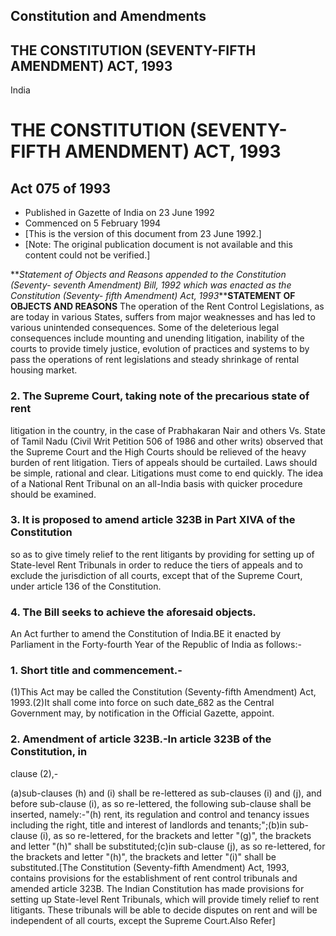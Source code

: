 ## Constitution and Amendments

## THE CONSTITUTION (SEVENTY-FIFTH AMENDMENT) ACT, 1993

India

# THE CONSTITUTION (SEVENTY-FIFTH AMENDMENT) ACT, 1993

## Act 075 of 1993

  * Published in Gazette of India on 23 June 1992 
  * Commenced on 5 February 1994 
  * [This is the version of this document from 23 June 1992.] 
  * [Note: The original publication document is not available and this content could not be verified.] 

**_Statement of Objects and Reasons appended to the Constitution (Seventy-
seventh Amendment) Bill, 1992 which was enacted as the Constitution (Seventy-
fifth Amendment) Act, 1993_****STATEMENT OF OBJECTS AND REASONS** The
operation of the Rent Control Legislations, as are today in various States,
suffers from major weaknesses and has led to various unintended consequences.
Some of the deleterious legal consequences include mounting and unending
litigation, inability of the courts to provide timely justice, evolution of
practices and systems to by pass the operations of rent legislations and
steady shrinkage of rental housing market.

### 2. The Supreme Court, taking note of the precarious state of rent
litigation in the country, in the case of Prabhakaran Nair and others Vs.
State of Tamil Nadu (Civil Writ Petition 506 of 1986 and other writs) observed
that the Supreme Court and the High Courts should be relieved of the heavy
burden of rent litigation. Tiers of appeals should be curtailed. Laws should
be simple, rational and clear. Litigations must come to end quickly. The idea
of a National Rent Tribunal on an all-India basis with quicker procedure
should be examined.

### 3. It is proposed to amend article 323B in Part XIVA of the Constitution
so as to give timely relief to the rent litigants by providing for setting up
of State-level Rent Tribunals in order to reduce the tiers of appeals and to
exclude the jurisdiction of all courts, except that of the Supreme Court,
under article 136 of the Constitution.

### 4. The Bill seeks to achieve the aforesaid objects.

An Act further to amend the Constitution of India.BE it enacted by Parliament
in the Forty-fourth Year of the Republic of India as follows:-

### 1. Short title and commencement.-

(1)This Act may be called the Constitution (Seventy-fifth Amendment) Act,
1993.(2)It shall come into force on such date_682 as the Central Government
may, by notification in the Official Gazette, appoint.

### 2\. Amendment of article 323B.-In article 323B of the Constitution, in
clause (2),-

(a)sub-clauses (h) and (i) shall be re-lettered as sub-clauses (i) and (j),
and before sub-clause (i), as so re-lettered, the following sub-clause shall
be inserted, namely:-"(h) rent, its regulation and control and tenancy issues
including the right, title and interest of landlords and tenants;";(b)in sub-
clause (i), as so re-lettered, for the brackets and letter "(g)", the brackets
and letter "(h)" shall be substituted;(c)in sub-clause (j), as so re-lettered,
for the brackets and letter "(h)", the brackets and letter "(i)" shall be
substituted.[The Constitution (Seventy-fifth Amendment) Act, 1993, contains
provisions for the establishment of rent control tribunals and amended article
323B. The Indian Constitution has made provisions for setting up State-level
Rent Tribunals, which will provide timely relief to rent litigants. These
tribunals will be able to decide disputes on rent and will be independent of
all courts, except the Supreme Court.Also Refer]

